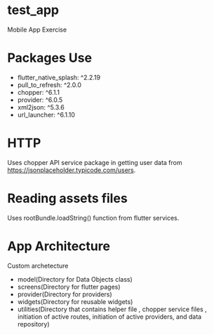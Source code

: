 # test_app

Mobile App Exercise

# Packages Use
- flutter_native_splash: ^2.2.19
- pull_to_refresh: ^2.0.0
- chopper: ^6.1.1
- provider: ^6.0.5
- xml2json: ^5.3.6
- url_launcher: ^6.1.10

# HTTP
Uses chopper API service package in getting user data from https://jsonplaceholder.typicode.com/users.

# Reading assets files
Uses rootBundle.loadString() function from flutter services.

# App Architecture
Custom archetecture
- model(Directory for Data Objects class)
- screens(Directory for flutter pages)
- provider(Directory for providers)
- widgets(Directory for reusable widgets)
- utilities(Directory that contains helper file , chopper service files , initiation of active routes, initiation of active providers, and data repository)
